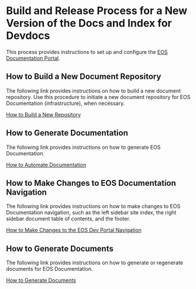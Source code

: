# Build and Release Process for a New Version of the Docs and Index for Devdocs

This process provides instructions to set up and configure the [EOS Documentation Portal](https://docs.eosnetwork.com). 

## How to Build a New Document Repository

The following link provides instructions on how to build a new document repository. Use this procedure to initiate a new document repository for EOS Documentation (infrastructure), when necessary.  

[How to Build a New Repository](https://github.com/eosnetworkfoundation/devdocs/blob/main/docs/How-To-Do-A-Full-Release.md) 

## How to Generate Documentation 

The following link provides instructions on how to generate EOS Documentation.  

[How to Automate Documentation](https://github.com/eosnetworkfoundation/devdocs/blob/main/README.md) 

## How to Make Changes to EOS Documentation Navigation 

The following link provides instructions on how to make changes to EOS Documentation navigation, such as the left sidebar site index, the right sidebar document table of contents, and the footer.  

[How to Make Changes to the EOS Dev Portal Navigation](https://github.com/eosnetworkfoundation/devdocs/blob/main/docs/SiteNavigation.md) 

## How to Generate Documents 
The following link provides instructions on how to generate or regenerate documents for EOS Documentation.

[How to Generate Documents](https://github.com/eosnetworkfoundation/devdocs/blob/main/docs/GeneratingDocuments.md) 
